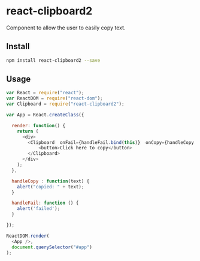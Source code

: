 # react-clipboard2

Component to allow the user to easily copy text.

## Install

```bash
npm install react-clipboard2 --save
```

## Usage

```js
var React = require("react");
var ReactDOM = require("react-dom");
var Clipboard = require("react-clipboard2");

var App = React.createClass({

  render: function() {
    return (
      <div>
        <Clipboard  onFail={handleFail.bind(this)}  onCopy={handleCopy.bind(this)} text="this text will be copyed">
            <button>Click here to copy</button>
        </Clipboard>
      </div>
    );
  },

  handleCopy : function(text) {
    alert("copied: " + text);
  }

  handleFail: function () {
    alert('failed');
  }

});

ReactDOM.render(
  <App />,
  document.querySelector("#app")
);
```